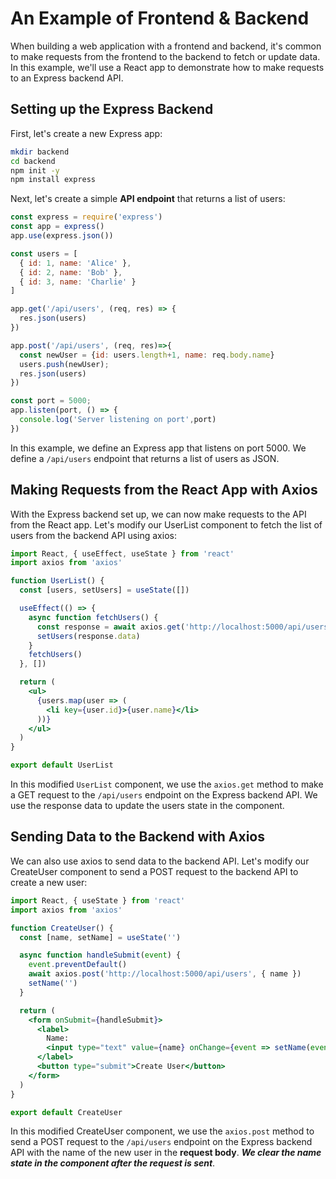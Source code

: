 # An Example of Frontend & Backend
When building a web application with a frontend and backend, it's common to make requests from the frontend to the backend to fetch or update data. In this example, we'll use a React app to demonstrate how to make requests to an Express backend API.

## Setting up the Express Backend
First, let's create a new Express app:

```bash
mkdir backend
cd backend
npm init -y
npm install express
```
Next, let's create a simple __API endpoint__ that returns a list of users:

```javascript
const express = require('express')
const app = express()
app.use(express.json())

const users = [
  { id: 1, name: 'Alice' },
  { id: 2, name: 'Bob' },
  { id: 3, name: 'Charlie' }
]

app.get('/api/users', (req, res) => {
  res.json(users)
})

app.post('/api/users', (req, res)=>{
  const newUser = {id: users.length+1, name: req.body.name}
  users.push(newUser);
  res.json(users)
})

const port = 5000;
app.listen(port, () => {
  console.log('Server listening on port',port)
})
```

In this example, we define an Express app that listens on port 5000. We define a `/api/users` endpoint that returns a list of users as JSON.

## Making Requests from the React App with Axios
With the Express backend set up, we can now make requests to the API from the React app. Let's modify our UserList component to fetch the list of users from the backend API using axios:

```jsx
import React, { useEffect, useState } from 'react'
import axios from 'axios'

function UserList() {
  const [users, setUsers] = useState([])

  useEffect(() => {
    async function fetchUsers() {
      const response = await axios.get('http://localhost:5000/api/users')
      setUsers(response.data)
    }
    fetchUsers()
  }, [])

  return (
    <ul>
      {users.map(user => (
        <li key={user.id}>{user.name}</li>
      ))}
    </ul>
  )
}

export default UserList
```

In this modified `UserList` component, we use the `axios.get` method to make a GET request to the `/api/users` endpoint on the Express backend API. We use the response data to update the users state in the component.

## Sending Data to the Backend with Axios
We can also use axios to send data to the backend API. Let's modify our CreateUser component to send a POST request to the backend API to create a new user:

```jsx
import React, { useState } from 'react'
import axios from 'axios'

function CreateUser() {
  const [name, setName] = useState('')

  async function handleSubmit(event) {
    event.preventDefault()
    await axios.post('http://localhost:5000/api/users', { name })
    setName('')
  }

  return (
    <form onSubmit={handleSubmit}>
      <label>
        Name:
        <input type="text" value={name} onChange={event => setName(event.target.value)} />
      </label>
      <button type="submit">Create User</button>
    </form>
  )
}

export default CreateUser
```


In this modified CreateUser component, we use the `axios.post` method to send a POST request to the `/api/users` endpoint on the Express backend API with the name of the new user in the __request body__. ***We clear the name state in the component after the request is sent***.
